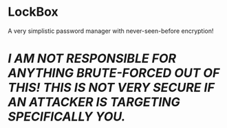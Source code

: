 # LockBox
A very simplistic password manager with never-seen-before encryption!
# ***I AM NOT RESPONSIBLE FOR ANYTHING BRUTE-FORCED OUT OF THIS! THIS IS NOT VERY SECURE IF AN ATTACKER IS TARGETING SPECIFICALLY YOU.***

